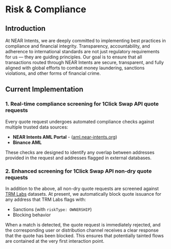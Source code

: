 # Risk & Compliance

## Introduction
At NEAR Intents, we are deeply committed to implementing best practices in compliance and financial integrity. 
Transparency, accountability, and adherence to international standards are not just regulatory requirements for us — they are guiding principles. 
Our goal is to ensure that all transactions routed through NEAR Intents are secure, transparent, and fully aligned with global efforts to combat money laundering, sanctions violations, and other forms of financial crime.

## Current Implementation

### 1. Real-time compliance screening for 1Click Swap API quote requests
Every quote request undergoes automated compliance checks against multiple trusted data sources:

- **NEAR Intents AML Portal** - ([aml.near-intents.org](https://aml.near-intents.org))
- **Binance AML**

These checks are designed to identify any overlap between addresses provided in the request and addresses flagged in external databases.

### 2. Enhanced screening for 1Click Swap API non-dry quote requests
In addition to the above, all non-dry quote requests are screened against [TRM Labs](https://www.trmlabs.com/) datasets. At present, we automatically block quote issuance for any address that TRM Labs flags with:

- Sanctions (with `riskType: OWNERSHIP`)
- Blocking behavior

When a match is detected, the quote request is immediately rejected, and the corresponding user or distribution channel receives a clear response that the quote has been blocked. 
This ensures that potentially tainted flows are contained at the very first interaction point.

